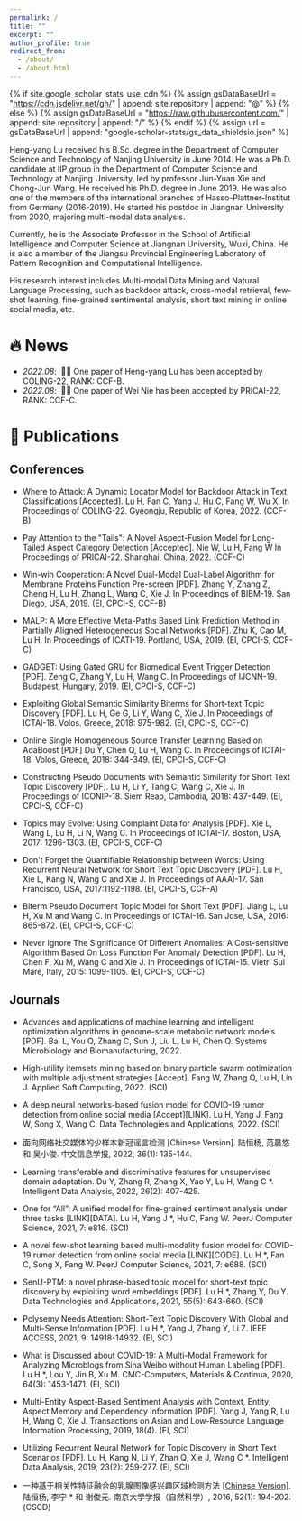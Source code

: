 ```yaml
---
permalink: /
title: ""
excerpt: ""
author_profile: true
redirect_from: 
  - /about/
  - /about.html
---
```


{% if site.google_scholar_stats_use_cdn %}
{% assign gsDataBaseUrl = "https://cdn.jsdelivr.net/gh/" | append: site.repository | append: "@" %}
{% else %}
{% assign gsDataBaseUrl = "https://raw.githubusercontent.com/" | append: site.repository | append: "/" %}
{% endif %}
{% assign url = gsDataBaseUrl | append: "google-scholar-stats/gs_data_shieldsio.json" %}


Heng-yang Lu received his B.Sc. degree in the Department of Computer Science and Technology of Nanjing University in June 2014. He was a Ph.D. candidate at IIP group in the Department of Computer Science and Technology at Nanjing University, led by professor Jun-Yuan Xie and Chong-Jun Wang. He received his Ph.D. degree in June 2019. He was also one of the members of the international branches of Hasso-Plattner-Institut from Germany (2016-2019). He started his postdoc in Jiangnan University from 2020, majoring multi-modal data analysis.

Currently, he is the Associate Professor in the School of Artificial Intelligence and Computer Science at Jiangnan University, Wuxi, China. He is also a member of the Jiangsu Provincial Engineering Laboratory of Pattern Recognition and Computational Intelligence.

His research interest includes Multi-modal Data Mining and Natural Language Processing, such as backdoor attack, cross-modal retrieval, few-shot learning, fine-grained sentimental analysis, short text mining in online social media, etc.

# 🔥 News
- *2022.08*: &nbsp;🎉🎉 One paper of Heng-yang Lu has been accepted by COLING-22, RANK: CCF-B. 
- *2022.08*: &nbsp;🎉🎉 One paper of Wei Nie has been accepted by PRICAI-22, RANK: CCF-C. 


# 📝 Publications 
## Conferences
- Where to Attack: A Dynamic Locator Model for Backdoor Attack in Text Classifications [Accepted].
Lu H, Fan C, Yang J, Hu C, Fang W, Wu X.
In Proceedings of  COLING-22. Gyeongju, Republic of Korea, 2022. (CCF-B)

- Pay Attention to the "Tails": A Novel Aspect-Fusion Model for Long-Tailed Aspect Category Detection [Accepted].
Nie W, Lu H, Fang W
In Proceedings of  PRICAI-22. Shanghai, China, 2022. (CCF-C)

- Win-win Cooperation: A Novel Dual-Modal Dual-Label Algorithm for Membrane Proteins Function Pre-screen [PDF].
Zhang Y, Zhang Z, Cheng H, Lu H, Zhang L, Wang C, Xie J.
In Proceedings of  BIBM-19. San Diego, USA, 2019. (EI, CPCI-S, CCF-B)

- MALP: A More Effective Meta-Paths Based Link Prediction Method in Partially Aligned Heterogeneous Social Networks [PDF].
Zhu K, Cao M, Lu H.
In Proceedings of ICATI-19. Portland, USA, 2019. (EI, CPCI-S, CCF-C)

- GADGET: Using Gated GRU for Biomedical Event Trigger Detection [PDF].
Zeng C, Zhang Y, Lu H, Wang C.
In Proceedings of  IJCNN-19. Budapest, Hungary, 2019. (EI, CPCI-S, CCF-C)

- Exploiting Global Semantic Similarity Biterms for Short-text Topic Discovery [PDF].
Lu H, Ge G, Li Y, Wang C, Xie J.
In Proceedings of  ICTAI-18. Volos. Greece, 2018: 975-982. (EI, CPCI-S, CCF-C)

- Online Single Homogeneous Source Transfer Learning Based on AdaBoost [PDF]
Du Y, Chen Q, Lu H, Wang C.
In Proceedings of  ICTAI-18. Volos, Greece, 2018: 344-349. (EI, CPCI-S, CCF-C)

- Constructing Pseudo Documents with Semantic Similarity for Short Text Topic Discovery [PDF].
Lu H, Li Y, Tang C, Wang C, Xie J.
In Proceedings of ICONIP-18. Siem Reap, Cambodia, 2018: 437-449. (EI, CPCI-S, CCF-C)

- Topics may Evolve: Using Complaint Data for Analysis [PDF].
Xie L, Wang L, Lu H, Li N, Wang C.
In Proceedings of ICTAI-17. Boston, USA, 2017: 1296-1303. (EI, CPCI-S, CCF-C)

- Don't Forget the Quantifiable Relationship between Words: Using Recurrent Neural Network for Short Text Topic Discovery [PDF].
Lu H, Xie L, Kang N, Wang C and Xie J.
In Proceedings of AAAI-17. San Francisco, USA, 2017:1192-1198. (EI, CPCI-S, CCF-A)

- Biterm Pseudo Document Topic Model for Short Text [PDF].
Jiang L, Lu H, Xu M and Wang C.
In Proceedings of ICTAI-16. San Jose, USA, 2016: 865-872. (EI, CPCI-S, CCF-C)

- Never Ignore The Significance Of Different Anomalies: A Cost-sensitive Algorithm Based On Loss Function For Anomaly Detection [PDF].
Lu H, Chen F, Xu M, Wang C and Xie J.
In Proceedings of ICTAI-15. Vietri Sul Mare, Italy, 2015: 1099-1105. (EI, CPCI-S, CCF-C)

## Journals

- Advances and applications of machine learning and intelligent optimization algorithms in genome-scale metabolic network models [PDF].
Bai L, You Q, Zhang C, Sun J, Liu L, Lu H, Chen Q.
Systems Microbiology and Biomanufacturing, 2022.

- High-utility itemsets mining based on binary particle swarm optimization with multiple adjustment strategies [Accept].
Fang W, Zhang Q,  Lu H, Lin J.
Applied Soft Computing, 2022. (SCI)

- A deep neural networks-based fusion model for COVID-19 rumor detection from online social media [Accept][LINK].
Lu H, Yang J, Fang W, Song X, Wang C.
Data Technologies and Applications, 2022. (SCI)

- 面向网络社交媒体的少样本新冠谣言检测 [Chinese Version].
陆恒杨, 范晨悠 和 吴小俊.
中文信息学报, 2022, 36(1): 135-144.

- Learning transferable and discriminative features for unsupervised domain adaptation.
Du Y, Zhang R, Zhang X, Yao Y, Lu H, Wang C *.
Intelligent Data Analysis, 2022, 26(2): 407-425.

- One for “All”: A unified model for fine-grained sentiment analysis under three tasks [LINK][DATA].
Lu H, Yang J *, Hu C, Fang W.
PeerJ Computer Science, 2021, 7: e816. (SCI)

- A novel few-shot learning based multi-modality fusion model for COVID-19 rumor detection from online social media [LINK][CODE].
Lu H *, Fan C, Song X, Fang W.
PeerJ Computer Science, 2021, 7: e688. (SCI)

- SenU-PTM: a novel phrase-based topic model for short-text topic discovery by exploiting word embeddings [PDF].
Lu H *, Zhang Y, Du Y.
Data Technologies and Applications, 2021, 55(5): 643-660. (SCI)

- Polysemy Needs Attention: Short-Text Topic Discovery With Global and Multi-Sense Information [PDF].
Lu H *, Yang J, Zhang Y, Li Z.
IEEE ACCESS, 2021, 9: 14918-14932. (EI, SCI)

- What is Discussed about COVID-19: A Multi-Modal Framework for Analyzing Microblogs from Sina Weibo without Human Labeling [PDF].
Lu H *, Lou Y, Jin B, Xu M.
CMC-Computers, Materials & Continua, 2020, 64(3): 1453-1471. (EI, SCI)

- Multi-Entity Aspect-Based Sentiment Analysis with Context, Entity, Aspect Memory and Dependency Information [PDF].
Yang J, Yang R, Lu H, Wang C, Xie J.
Transactions on Asian and Low-Resource Language Information Processing, 2019, 18(4). (EI, SCI)

- Utilizing Recurrent Neural Network for Topic Discovery in Short Text Scenarios [PDF].
Lu H, Kang N, Li Y, Zhan Q, Xie J, Wang C *.
Intelligent Data Analysis, 2019, 23(2): 259-277. (EI, SCI)

- 一种基于相关性特征融合的乳腺图像感兴趣区域检测方法 <a href="https://kns.cnki.net/KCMS/detail/detail.aspx?dbcode=CJFQ&dbname=CJFDLAST2016&filename=NJDZ201601022&uid=WEEvREdxOWJmbC9oM1NjYkZCbDdrdXdUVU15NmEzQUxJOGhUaE5uNkZHZDk=$R1yZ0H6jyaa0en3RxVUd8df-oHi7XMMDo7mtKT6mSmEvTuk11l2gFA!!&v=MTY3NzRxVHJXTTFGckNVUkxPZlp1WnBGeXprVUwzTkt5ZlBkTEc0SDlmTXJvOUhab1I4ZVgxTHV4WVM3RGgxVDM=" target="_blank" title="[Chinese Version]">[Chinese Version]</a>.
陆恒杨, 李宁 * 和 谢俊元.
南京大学学报（自然科学）, 2016, 52(1): 194-202. (CSCD)

<div style='display: none'>
<div class='paper-box'><div class='paper-box-image'><div><div class="badge">CVPR 2016</div><img src='images/500x300.png' alt="sym" width="100%"></div></div>
<div class='paper-box-text' markdown="1">

[Deep Residual Learning for Image Recognition](https://openaccess.thecvf.com/content_cvpr_2016/papers/He_Deep_Residual_Learning_CVPR_2016_paper.pdf)

**Kaiming He**, Xiangyu Zhang, Shaoqing Ren, Jian Sun

[**Project**](https://scholar.google.com/citations?view_op=view_citation&hl=zh-CN&user=DhtAFkwAAAAJ&citation_for_view=DhtAFkwAAAAJ:ALROH1vI_8AC) <strong><span class='show_paper_citations' data='DhtAFkwAAAAJ:ALROH1vI_8AC'></span></strong>
- Lorem ipsum dolor sit amet, consectetur adipiscing elit. Vivamus ornare aliquet ipsum, ac tempus justo dapibus sit amet. 
</div>
</div>



# 🎖 Honors and Awards
- *2021.10* Lorem ipsum dolor sit amet, consectetur adipiscing elit. Vivamus ornare aliquet ipsum, ac tempus justo dapibus sit amet. 
- *2021.09* Lorem ipsum dolor sit amet, consectetur adipiscing elit. Vivamus ornare aliquet ipsum, ac tempus justo dapibus sit amet. 

# 📖 Educations
- *2019.06 - 2022.04 (now)*, Lorem ipsum dolor sit amet, consectetur adipiscing elit. Vivamus ornare aliquet ipsum, ac tempus justo dapibus sit amet. 
- *2015.09 - 2019.06*, Lorem ipsum dolor sit amet, consectetur adipiscing elit. Vivamus ornare aliquet ipsum, ac tempus justo dapibus sit amet. 

# 💬 Invited Talks
- *2021.06*, Lorem ipsum dolor sit amet, consectetur adipiscing elit. Vivamus ornare aliquet ipsum, ac tempus justo dapibus sit amet. 
- *2021.03*, Lorem ipsum dolor sit amet, consectetur adipiscing elit. Vivamus ornare aliquet ipsum, ac tempus justo dapibus sit amet.  \| [\[video\]]%(https://github.com/)

# 💻 Internships
- *2019.05 - 2020.02*, [Lorem](https://github.com/), China.
  
</div>
